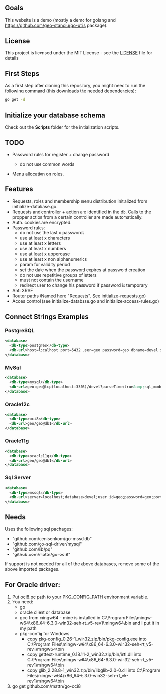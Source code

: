 ## Goals

This website is a demo (mostly a demo for golang and https://github.com/geo-stanciu/go-utils package).

## License

This project is licensed under the MIT License - see the [LICENSE](LICENSE) file for details

## First Steps

As a first step after cloning this repository, you might need to run the following command (this downloads the needed dependencies):

```bash
go get -d
```

## Initialize your database schema

Check out the **Scripts** folder for the initialization scripts.

## TODO

- Password rules for register + change password
  - do not use common words

- Menu allocation on roles.

## Features

- Requests, roles and membership menu distribution initialized from initialize-database.go.
- Requests and controller + action are identified in the db.
  Calls to the propper action from a certain controller are made automatically.
- Auth. cookies are encrypted.
- Password rules:
  - do not use the last x passwords
  - use at least x characters
  - use at least x letters
  - use at least x numbers
  - use at least x uppercase
  - use at least x non alphanumerics
  - param for validity period
  - set the date when the password expires at password creation
  - do not use repetitive groups of letters
  - must not contain the username
  - redirect user to change his password if password is temporary
- Anti XRSF
- Router paths (Named here "Requests". See initialize-requests.go)
- Acces control (see initialize-database.go and initialize-access-rules.go)

## Connect Strings Examples

### PostgreSQL

```xml
<database>
  <db-type>postgres</db-type>
  <db-url>host=localhost port=5432 user=geo password=geo dbname=devel sslmode=disable options='--application_name=GoWebsiteExample --search_path=wmeter,public --client_encoding=UTF8'</db-url>
</database>
```

### MySql

```xml
<database>
  <db-type>mysql</db-type>
  <db-url>geo:geo@tcp(localhost:3306)/devel?parseTime=true&amp;sql_mode=%27ORACLE,TRADITIONAL%27</db-url>
</database>
```

### Oracle12c

```xml
<database>
  <db-type>oci8</db-type>
  <db-url>geo/geo@db1</db-url>
</database>
```

### Oracle11g

```xml
<database>
  <db-type>oracle11g</db-type>
  <db-url>geo/geo@db1</db-url>
</database>
```

### Sql Server

```xml
<database>
  <db-type>mssql</db-type>
  <db-url>server=localhost;database=devel;user id=geo;password=geo;port=1433;app name=GoWebsiteExample</db-url>
</database>
```

## Needs

Uses the following sql pachages:

- "github.com/denisenkom/go-mssqldb"
- "github.com/go-sql-driver/mysql"
- "github.com/lib/pq"
- "github.com/mattn/go-oci8"

If support is not needed for all of the above databases, remove some of the above imported packages.

## For Oracle driver:

1. Put oci8.pc path to your PKG_CONFIG_PATH environment variable.
2. You need:
   - go
   - oracle client or database
   - gcc from mingw64 - mine is installed in C:\Program Files\mingw-w64\x86_64-6.3.0-win32-seh-rt_v5-rev1\mingw64\bin
     and I put it in my path
   - pkg-config for Windows
     - copy pkg-config_0.26-1_win32.zip/bin/pkg-config.exe into
        C:\Program Files\mingw-w64\x86_64-6.3.0-win32-seh-rt_v5-rev1\mingw64\bin
     - copy gettext-runtime_0.18.1.1-2_win32.zip/bin/intl.dll into
        C:\Program Files\mingw-w64\x86_64-6.3.0-win32-seh-rt_v5-rev1\mingw64\bin
     - copy glib_2.28.8-1_win32.zip/bin/libglib-2.0-0.dll into
        C:\Program Files\mingw-w64\x86_64-6.3.0-win32-seh-rt_v5-rev1\mingw64\bin
3. go get github.com/mattn/go-oci8
